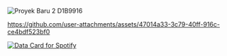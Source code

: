 ![Proyek Baru 2  D1B9916](https://github.com/user-attachments/assets/deb7d5a9-05da-4273-8d45-c2dbc678a70a)


https://github.com/user-attachments/assets/47014a33-3c79-40ff-916c-ce4bdf523bf0


<a href="https://data-card-for-spotify.herokuapp.com/card?user_id=315nuycco2fbcwaohkw3hso6px2e">
  <img src="https://data-card-for-spotify.herokuapp.com/api/card?user_id=315nuycco2fbcwaohkw3hso6px2e" alt="Data Card for Spotify">
</a>

